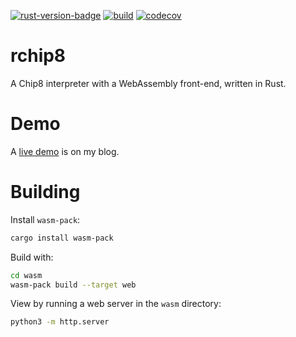 [![rust-version-badge][]][rust-version] [![build][]][build-url] [![codecov][]][codecov-url]  

# rchip8

A Chip8 interpreter with a WebAssembly front-end, written in Rust.

# Demo

A [live demo](https://blog.landhb.dev/rchip8) is on my blog.


# Building

Install `wasm-pack`:

```sh
cargo install wasm-pack
```

Build with:

```sh
cd wasm
wasm-pack build --target web
```

View by running a web server in the `wasm` directory:

```sh
python3 -m http.server 
```


[//]: # (badges)
[rust-version-badge]: https://img.shields.io/badge/rust-latest%20stable-blue.svg?style=flat-square
[rust-version]: #rust-version-policy

[codecov]: https://img.shields.io/codecov/c/github/landhb/rchip8?style=flat-square
[codecov-url]: https://codecov.io/gh/landhb/rchip8

[build]: https://img.shields.io/github/actions/workflow/status/landhb/rchip8/build.yml?branch=master&style=flat-square
[build-url]: https://github.com/landhb/rchip8/actions?query=workflow%3ABuild
